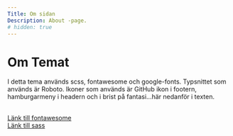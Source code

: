 ```yaml
---
Title: Om sidan
Description: About -page.
# hidden: true
---
```



    

<h1>Om Temat</h1>
<p>
I detta tema används scss, fontawesome och google-fonts.
Typsnittet som används är Roboto. Ikoner som används är GitHub ikon i footern, hamburgarmeny i headern och i brist på fantasi...här nedanför i texten.

    
</p>
<br>
<a href="https://fontawesome.com/" title="fontawesom" role="button">
    <i class="fab fa-font-awesome-flag" aria-hidden="true"></i>
    <span class="sr-only">Länk till fontawesome</span>
</a>
<br>
<a href="https://sass-lang.com/guide" title="sass" role="button">
    <i class="fab fa-sass"aria-hidden="true"></i>
    <span class="sr-only">Länk till sass</span>
</a>

